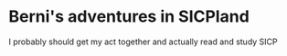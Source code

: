 # Berni's adventures in SICPland

I probably should get my act together and actually read and study SICP

